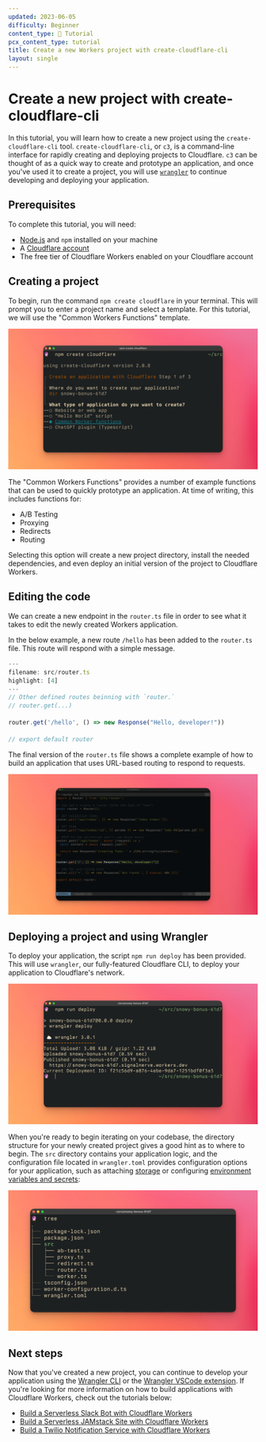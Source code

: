 ```yaml
---
updated: 2023-06-05
difficulty: Beginner
content_type: 📝 Tutorial
pcx_content_type: tutorial
title: Create a new Workers project with create-cloudflare-cli
layout: single
---
```


# Create a new project with create-cloudflare-cli

In this tutorial, you will learn how to create a new project using the `create-cloudflare-cli` tool. `create-cloudflare-cli`, or `c3`, is a command-line interface for rapidly creating and deploying projects to Cloudflare. `c3` can be thought of as a quick way to create and prototype an application, and once you've used it to create a project, you will use [`wrangler`](/workers/wrangler) to continue developing and deploying your application.

## Prerequisites

To complete this tutorial, you will need:

- [Node.js](https://nodejs.org/en/) and `npm` installed on your machine
- A [Cloudflare account](https://dash.cloudflare.com/sign-up)
- The free tier of Cloudflare Workers enabled on your Cloudflare account

## Creating a project

To begin, run the command `npm create cloudflare` in your terminal. This will prompt you to enter a project name and select a template. For this tutorial, we will use the "Common Workers Functions" template.

![Creating a new project](./c3-1.png)

The "Common Workers Functions" provides a number of example functions that can be used to quickly prototype an application. At time of writing, this includes functions for:

- A/B Testing
- Proxying
- Redirects
- Routing

Selecting this option will create a new project directory, install the needed dependencies, and even deploy an initial version of the project to Cloudflare Workers.

## Editing the code

We can create a new endpoint in the `router.ts` file in order to see what it takes to edit the newly created Workers application.

In the below example, a new route `/hello` has been added to the `router.ts` file. This route will respond with a simple message.

```typescript
---
filename: src/router.ts
highlight: [4]
---
// Other defined routes beinning with `router.`
// router.get(...)

router.get('/hello', () => new Response("Hello, developer!"))

// export default router
```

The final version of the `router.ts` file shows a complete example of how to build an application that uses URL-based routing to respond to requests.

![Making an addition to the code](./c3-4.png)

## Deploying a project and using Wrangler

To deploy your application, the script `npm run deploy` has been provided. This will use `wrangler`, our fully-featured Cloudflare CLI, to deploy your application to Cloudflare's network.

![Deploy a project](./c3-2.png)

When you're ready to begin iterating on your codebase, the directory structure for your newly created project gives a good hint as to where to begin. The `src` directory contains your application logic, and the configuration file located in `wrangler.toml` provides configuration options for your application, such as attaching [storage](/products/?product-group=Storage) or configuring [environment variables and secrets](/workers/platform/environment-variables):

![Project directory structure](./c3-3.png)

## Next steps

Now that you've created a new project, you can continue to develop your application using the [Wrangler CLI](/workers/wrangler) or the [Wrangler VSCode extension](/workers/tooling/wrangler-vscode). If you're looking for more information on how to build applications with Cloudflare Workers, check out the tutorials below:

- [Build a Serverless Slack Bot with Cloudflare Workers](/workers/tutorials/build-a-slackbot)
- [Build a Serverless JAMstack Site with Cloudflare Workers](/workers/tutorials/build-a-jamstack-site)
- [Build a Twilio Notification Service with Cloudflare Workers](/workers/tutorials/github-sms-notifications-using-twilio/)
